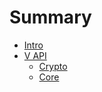 # Summary

- [Intro](./intro.md)
- [V API](v/readme.md)
  - [Crypto](v/crypto.md)
  - [Core](v/twinactions.md)
